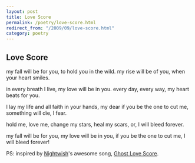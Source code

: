 ```yaml
---
layout: post
title: Love Score
permalink: /poetry/love-score.html
redirect_from: "/2009/09/love-score.html"
category: poetry
---
```


Love Score
----------

my fall will be for you,
to hold you in the wild. 
my rise will be of you,
when your heart smiles.

in every breath I live,
my love will be in you.
every day, every way,
my heart beats for you.

I lay my life and all faith
in your hands, my dear
if you be the one to cut me,
something will die, I fear.

hold me, love me,
change my stars,
heal my scars, or,
I will bleed forever.

my fall will be for you,
my love will be in you,
if you be the one to cut me,
I will bleed forever!

PS: inspired by <a href="http://nightiwsh.com/">Nightwish</a>'s awesome song, <a href="http://www.youtube.com/watch?v=C8GOHJAnVh4">Ghost Love Score</a>.
